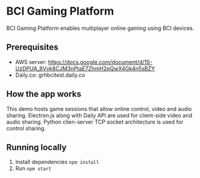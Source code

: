 # BCI Gaming Platform

BCI Gaming Platform enables multiplayer online gaming using BCI devices. 

## Prerequisites

- AWS server: https://docs.google.com/document/d/1S-UzDPUA_8Vvk8CJM3nPtaE7ZhmH2pQwX4Gk4n5sBZY
- Daily.co: grhbcitest.daily.co

## How the app works

This demo hosts game sessions that allow online control, video and audio sharing. Electron.js along with Daily API are used for client-side video and audio sharing. Python clien-server TCP socket architecture is used for control sharing. 

## Running locally

1. Install dependencies `npm install`
2. Run `npm start`

